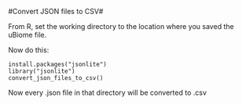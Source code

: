 #Convert JSON files to CSV#

From R, set the working directory to the location where you saved the uBiome file.

Now do this:
```
install.packages("jsonlite")
library("jsonlite")
convert_json_files_to_csv()
```
Now every .json file in that directory will be converted to .csv
